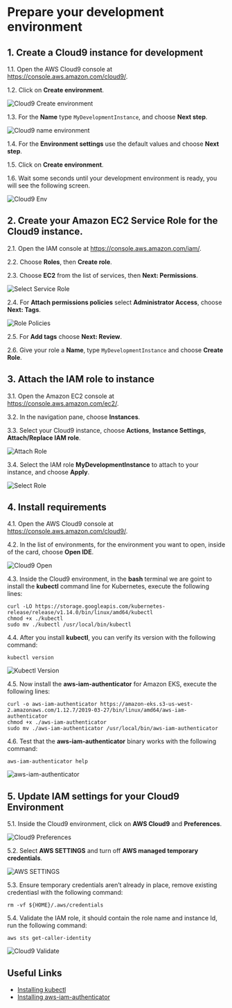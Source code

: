 # Prepare your development environment

## 1. Create a Cloud9 instance for development

1.1\. Open the AWS Cloud9 console at https://console.aws.amazon.com/cloud9/.

1.2\. Click on **Create environment**.

![Cloud9 Create environment](../images/cloud9-create.png)

1.3\. For the **Name** type `MyDevelopmentInstance`, and choose **Next step**.

![Cloud9 name environment](../images/cloud9-name.png)

1.4\. For the **Environment settings** use the default values and choose **Next step**.

1.5\. Click on **Create environment**.

1.6\. Wait some seconds until your development environment is ready, you will see the following screen.

![Cloud9 Env](../images/cloud9-env.png)

## 2. Create your Amazon EC2 Service Role for the Cloud9 instance.

2.1\. Open the IAM console at https://console.aws.amazon.com/iam/.

2.2\. Choose **Roles**, then **Create role**.

2.3\. Choose **EC2** from the list of services, then **Next: Permissions**.

![Select Service Role](../images/cloud9-role-create.png)

2.4\. For **Attach permissions policies** select **Administrator Access**, choose **Next: Tags**.

![Role Policies](../images/cloud9-role-policy.png)

2.5\. For **Add tags** choose **Next: Review**.

2.6\. Give your role a **Name**, type `MyDevelopmentInstance` and choose **Create Role**.


## 3. Attach the IAM role to instance

3.1\. Open the Amazon EC2 console at https://console.aws.amazon.com/ec2/.

3.2\. In the navigation pane, choose **Instances**.

3.3\. Select your Cloud9 instance, choose **Actions**, **Instance Settings**, **Attach/Replace IAM role**.

![Attach Role](../images/cloud9-attach-role.png)

3.4\. Select the IAM role **MyDevelopmentInstance** to attach to your instance, and choose **Apply**.

![Select Role](../images/cloud9-select-role.png)

## 4. Install requirements

4.1\. Open the AWS Cloud9 console at https://console.aws.amazon.com/cloud9/.

4.2\. In the list of environments, for the environment you want to open, inside of the card, choose **Open IDE**.

![Cloud9 Open](../images/cloud9-open.png)

4.3\. Inside the Cloud9 environment, in the **bash** terminal we are goint to install the **kubectl** command line for Kubernetes, execute the following lines:

```
curl -LO https://storage.googleapis.com/kubernetes-release/release/v1.14.0/bin/linux/amd64/kubectl
chmod +x ./kubectl
sudo mv ./kubectl /usr/local/bin/kubectl
```

4.4\. After you install **kubectl**, you can verify its version with the following command:

```
kubectl version
```

![Kubectl Version](../images/kubectl-version.png)

4.5\. Now install the **aws-iam-authenticator** for Amazon EKS, execute the following lines:

```
curl -o aws-iam-authenticator https://amazon-eks.s3-us-west-2.amazonaws.com/1.12.7/2019-03-27/bin/linux/amd64/aws-iam-authenticator
chmod +x ./aws-iam-authenticator
sudo mv ./aws-iam-authenticator /usr/local/bin/aws-iam-authenticator
```

4.6\. Test that the **aws-iam-authenticator** binary works with the following command:

```
aws-iam-authenticator help
```

![aws-iam-authenticator](../images/aws-iam-authenticator-help.png)

## 5. Update IAM settings for your Cloud9 Environment

5.1\. Inside the Cloud9 environment, click on **AWS Cloud9** and **Preferences**.

![Cloud9 Preferences](../images/cloud9-preferences.png)

5.2\. Select **AWS SETTINGS** and turn off **AWS managed temporary credentials**.

![AWS SETTINGS](../images/cloud-aws-settings.png)

5.3\. Ensure temporary credentials aren’t already in place, remove existing credentiasl with the following command:

```
rm -vf ${HOME}/.aws/credentials
```

5.4\. Validate the IAM role, it should contain the role name and instance Id, run the following command:

```
aws sts get-caller-identity
```

![Cloud9 Validate](../images/cloud9-validate.png)

## Useful Links
* [Installing kubectl](https://docs.aws.amazon.com/eks/latest/userguide/install-kubectl.html)
* [Installing aws-iam-authenticator](https://docs.aws.amazon.com/eks/latest/userguide/install-aws-iam-authenticator.html)